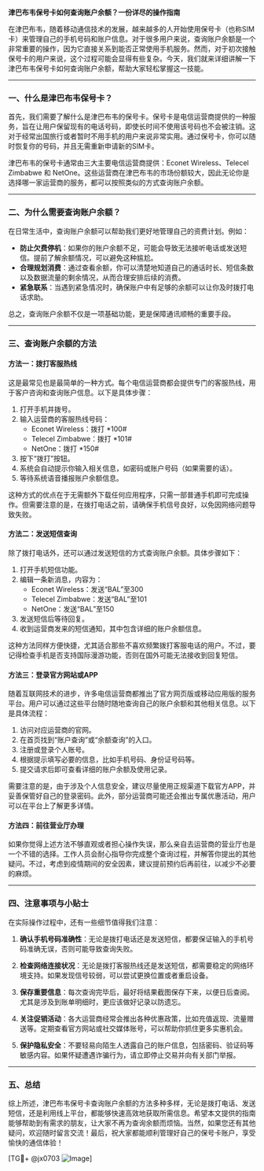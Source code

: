 **津巴布韦保号卡如何查询账户余额？一份详尽的操作指南**

在津巴布韦，随着移动通信技术的发展，越来越多的人开始使用保号卡（也称SIM卡）来管理自己的手机号码和账户信息。对于很多用户来说，查询账户余额是一个非常重要的操作，因为它直接关系到能否正常使用手机服务。然而，对于初次接触保号卡的用户来说，这个过程可能会显得有些复杂。今天，我们就来详细讲解一下津巴布韦保号卡如何查询账户余额，帮助大家轻松掌握这一技能。

---

### 一、什么是津巴布韦保号卡？

首先，我们需要了解什么是津巴布韦的保号卡。保号卡是电信运营商提供的一种服务，旨在让用户保留现有的电话号码，即使长时间不使用该号码也不会被注销。这对于经常出国旅行或者暂时不用手机的用户来说非常实用。通过保号卡，你可以随时恢复你的号码，并且无需重新申请新的SIM卡。

津巴布韦的保号卡通常由三大主要电信运营商提供：Econet Wireless、Telecel Zimbabwe 和 NetOne。这些运营商在津巴布韦的市场份额较大，因此无论你是选择哪一家运营商的服务，都可以按照类似的方式查询账户余额。

---

### 二、为什么需要查询账户余额？

在日常生活中，查询账户余额可以帮助我们更好地管理自己的资费计划。例如：

- **防止欠费停机**：如果你的账户余额不足，可能会导致无法接听电话或发送短信。提前了解余额情况，可以避免这种尴尬。
- **合理规划消费**：通过查看余额，你可以清楚地知道自己的通话时长、短信条数以及数据流量的剩余情况，从而合理安排后续的消费。
- **紧急联系**：当遇到紧急情况时，确保账户中有足够的余额可以让你及时拨打电话求助。

总之，查询账户余额不仅是一项基础功能，更是保障通讯顺畅的重要手段。

---

### 三、查询账户余额的方法

#### 方法一：拨打客服热线
这是最常见也是最简单的一种方式。每个电信运营商都会提供专门的客服热线，用于客户咨询和查询账户信息。以下是具体步骤：

1. 打开手机并拨号。
2. 输入运营商的客服热线号码：
   - Econet Wireless：拨打 *100#
   - Telecel Zimbabwe：拨打 *101#
   - NetOne：拨打 *150#
3. 按下“拨打”按钮。
4. 系统会自动提示你输入相关信息，如密码或账户号码（如果需要的话）。
5. 等待系统语音播报账户余额信息。

这种方式的优点在于无需额外下载任何应用程序，只需一部普通手机即可完成操作。但需要注意的是，在拨打电话之前，请确保手机信号良好，以免因网络问题导致失败。

#### 方法二：发送短信查询
除了拨打电话外，还可以通过发送短信的方式查询账户余额。具体步骤如下：

1. 打开手机短信功能。
2. 编辑一条新消息，内容为：
   - Econet Wireless：发送“BAL”至300
   - Telecel Zimbabwe：发送“BAL”至101
   - NetOne：发送“BAL”至150
3. 发送短信后等待回复。
4. 收到运营商发来的短信通知，其中包含详细的账户余额信息。

这种方法同样方便快捷，尤其适合那些不喜欢频繁拨打客服电话的用户。不过，要记得检查手机是否支持国际漫游功能，否则在国外可能无法接收到回复短信。

#### 方法三：登录官方网站或APP
随着互联网技术的进步，许多电信运营商都推出了官方网页版或移动应用版的服务平台。用户可以通过这些平台随时随地查询自己的账户余额和其他相关信息。以下是具体流程：

1. 访问对应运营商的官网。
2. 在首页找到“账户查询”或“余额查询”的入口。
3. 注册或登录个人账号。
4. 根据提示填写必要的信息，比如手机号码、身份证号码等。
5. 提交请求后即可查看详细的账户余额及使用记录。

需要注意的是，由于涉及个人信息安全，建议尽量使用正规渠道下载官方APP，并妥善保管好自己的登录密码。此外，部分运营商可能还会推出专属优惠活动，用户可以在平台上了解更多详情。

#### 方法四：前往营业厅办理
如果你觉得上述方法不够直观或者担心操作失误，那么亲自去运营商的营业厅也是一个不错的选择。工作人员会耐心指导你完成整个查询过程，并解答你提出的其他疑问。不过，考虑到疫情期间的安全因素，建议提前预约后再前往，以减少不必要的麻烦。

---

### 四、注意事项与小贴士

在实际操作过程中，还有一些细节值得我们注意：

1. **确认手机号码准确性**：无论是拨打电话还是发送短信，都要保证输入的手机号码准确无误，否则可能导致查询失败。
   
2. **检查网络连接状况**：无论是拨打客服热线还是发送短信，都需要稳定的网络环境支持。如果发现信号较弱，可以尝试更换位置或者重启设备。

3. **保存重要信息**：每次查询完毕后，最好将结果截图保存下来，以便日后查阅。尤其是涉及到账单明细时，更应该做好记录以防遗忘。

4. **关注促销活动**：各大运营商经常会推出各种优惠政策，比如充值返现、流量赠送等。定期查看官方网站或社交媒体账号，可以帮助你抓住更多实惠机会。

5. **保护隐私安全**：不要轻易向陌生人透露自己的账户信息，包括密码、验证码等敏感内容。如果怀疑遭遇诈骗行为，请立即停止交易并向有关部门举报。

---

### 五、总结

综上所述，津巴布韦保号卡查询账户余额的方法多种多样，无论是拨打电话、发送短信，还是利用线上平台，都能够快速高效地获取所需信息。希望本文提供的指南能够帮助到有需求的朋友，让大家不再为查询余额而烦恼。当然，如果您还有其他疑问，欢迎随时留言交流！最后，祝大家都能顺利管理好自己的保号卡账户，享受愉快的通信体验！

[TG💪+ @jx0703 ![Image](https://github.com/user-attachments/assets/dbca1d08-cadb-493c-b0ec-ad6f7a83f270)]